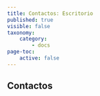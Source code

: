 ```yaml
---
title: Contactos: Escritorio
published: true
visible: false
taxonomy:
    category:
        - docs
page-toc:
    active: false
---
```


## Contactos
